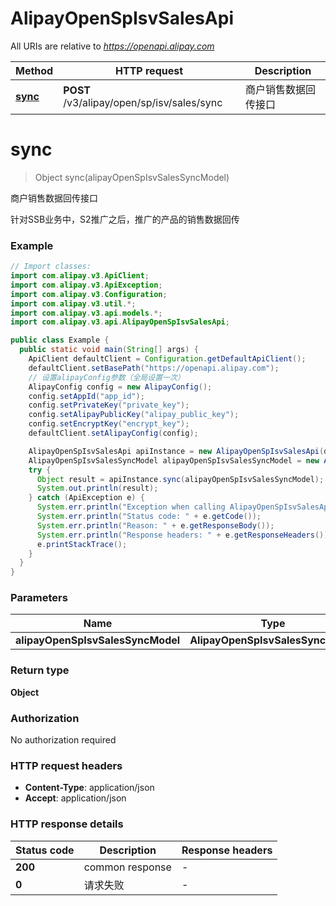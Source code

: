 # AlipayOpenSpIsvSalesApi

All URIs are relative to *https://openapi.alipay.com*

| Method | HTTP request | Description |
|------------- | ------------- | -------------|
| [**sync**](AlipayOpenSpIsvSalesApi.md#sync) | **POST** /v3/alipay/open/sp/isv/sales/sync | 商户销售数据回传接口 |


<a name="sync"></a>
# **sync**
> Object sync(alipayOpenSpIsvSalesSyncModel)

商户销售数据回传接口

针对SSB业务中，S2推广之后，推广的产品的销售数据回传

### Example
```java
// Import classes:
import com.alipay.v3.ApiClient;
import com.alipay.v3.ApiException;
import com.alipay.v3.Configuration;
import com.alipay.v3.util.*;
import com.alipay.v3.api.models.*;
import com.alipay.v3.api.AlipayOpenSpIsvSalesApi;

public class Example {
  public static void main(String[] args) {
    ApiClient defaultClient = Configuration.getDefaultApiClient();
    defaultClient.setBasePath("https://openapi.alipay.com");
    // 设置alipayConfig参数（全局设置一次）
    AlipayConfig config = new AlipayConfig();
    config.setAppId("app_id");
    config.setPrivateKey("private_key");
    config.setAlipayPublicKey("alipay_public_key");
    config.setEncryptKey("encrypt_key");
    defaultClient.setAlipayConfig(config);

    AlipayOpenSpIsvSalesApi apiInstance = new AlipayOpenSpIsvSalesApi(defaultClient);
    AlipayOpenSpIsvSalesSyncModel alipayOpenSpIsvSalesSyncModel = new AlipayOpenSpIsvSalesSyncModel(); // AlipayOpenSpIsvSalesSyncModel | 
    try {
      Object result = apiInstance.sync(alipayOpenSpIsvSalesSyncModel);
      System.out.println(result);
    } catch (ApiException e) {
      System.err.println("Exception when calling AlipayOpenSpIsvSalesApi#sync");
      System.err.println("Status code: " + e.getCode());
      System.err.println("Reason: " + e.getResponseBody());
      System.err.println("Response headers: " + e.getResponseHeaders());
      e.printStackTrace();
    }
  }
}
```

### Parameters

| Name | Type | Description  | Notes |
|------------- | ------------- | ------------- | -------------|
| **alipayOpenSpIsvSalesSyncModel** | **AlipayOpenSpIsvSalesSyncModel**|  | [optional] |

### Return type

**Object**

### Authorization

No authorization required

### HTTP request headers

 - **Content-Type**: application/json
 - **Accept**: application/json

### HTTP response details
| Status code | Description | Response headers |
|-------------|-------------|------------------|
| **200** | common response |  -  |
| **0** | 请求失败 |  -  |

